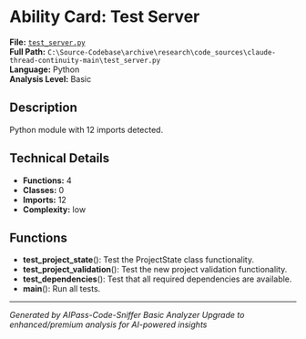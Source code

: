 # Ability Card: Test Server

**File:** [`test_server.py`](file:///C:\Source-Codebase\archive\research\code_sources\claude-thread-continuity-main\test_server.py)  
**Full Path:** `C:\Source-Codebase\archive\research\code_sources\claude-thread-continuity-main\test_server.py`  
**Language:** Python  
**Analysis Level:** Basic

## Description

Python module with 12 imports detected.

## Technical Details

- **Functions:** 4
- **Classes:** 0
- **Imports:** 12
- **Complexity:** low


## Functions

- **test_project_state**(): Test the ProjectState class functionality.
- **test_project_validation**(): Test the new project validation functionality.
- **test_dependencies**(): Test that all required dependencies are available.
- **main**(): Run all tests.

---
*Generated by AIPass-Code-Sniffer Basic Analyzer*
*Upgrade to enhanced/premium analysis for AI-powered insights*
